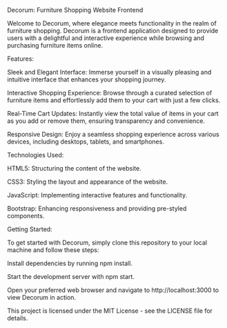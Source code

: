 Decorum: Furniture Shopping Website Frontend

Welcome to Decorum, where elegance meets functionality in the realm of furniture shopping. Decorum is a frontend application designed to provide users with a delightful and interactive experience while browsing and purchasing furniture items online.


Features:

Sleek and Elegant Interface: Immerse yourself in a visually pleasing and intuitive interface that enhances your shopping journey.

Interactive Shopping Experience: Browse through a curated selection of furniture items and effortlessly add them to your cart with just a few clicks.

Real-Time Cart Updates: Instantly view the total value of items in your cart as you add or remove them, ensuring transparency and convenience.

Responsive Design: Enjoy a seamless shopping experience across various devices, including desktops, tablets, and smartphones.


Technologies Used:

HTML5: Structuring the content of the website.

CSS3: Styling the layout and appearance of the website.

JavaScript: Implementing interactive features and functionality.

Bootstrap: Enhancing responsiveness and providing pre-styled components.


Getting Started:

To get started with Decorum, simply clone this repository to your local machine and follow these steps:

Install dependencies by running npm install.

Start the development server with npm start.

Open your preferred web browser and navigate to http://localhost:3000 to view Decorum in action.

  This project is licensed under the MIT License - see the LICENSE file for details.
